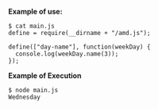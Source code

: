 **Example of use:**

```
$ cat main.js
define = require(__dirname + "/amd.js");

define(["day-name"], function(weekDay) {
  console.log(weekDay.name(3));
});
```

**Example of Execution**

```
$ node main.js
Wednesday
```
